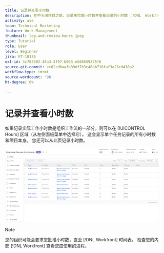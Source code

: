 ```yaml
---
title: 记录并查看小时数
description: 在中关闭项目之前，记录未完成小时数并查看记录的小时数 [!DNL  Workfront].
activity: use
team: Technical Marketing
feature: Work Management
thumbnail: log-and-review-hours.jpeg
type: Tutorial
role: User
level: Beginner
jira: KT-10136
exl-id: 3c783592-45a3-4f97-b963-e660659375f6
source-git-commit: ec82cd0aafb89df7b3c46eb716faf3a25cd438a2
workflow-type: tm+mt
source-wordcount: '96'
ht-degree: 0%

---
```


# 记录并查看小时数

如果记录实际工作小时数是组织工作流的一部分，则可以在 [!UICONTROL Hours] 区域（从左侧面板菜单中选择它）。 这会显示单个任务记录的所有小时数和项目本身。 您还可以从此页记录小时数。

![显示小时条目的小时页面](assets/planner-fund-log-and-review-hours.png)

>[!NOTE]
>
>您的组织可能会要求您批准小时数，直至 [!DNL Workfront] 时间表。 检查您的内部 [!DNL Workfront] 查看您应使用的进程。

<!---
learn more url
Log time
--->
